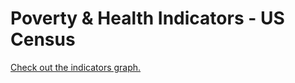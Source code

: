 # Poverty & Health Indicators - US Census


[Check out the indicators graph.](https://patelpurvip.github.io/Poverty-Health-Indicators-USCensus/)